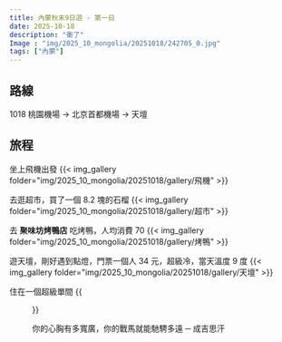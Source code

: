 ```yaml
---
title: 內蒙秋末9日遊 - 第一日
date: 2025-10-18
description: "衝了"
Image : "img/2025_10_mongolia/20251018/242705_0.jpg"
tags: ["內蒙"]
---
```


## 路線
1018 桃園機場 → 北京首都機場 → 天壇

## 旅程
坐上飛機出發
{{< img_gallery  folder="img/2025_10_mongolia/20251018/gallery/飛機" >}}

去逛超市，買了一個 8.2 塊的石榴
{{< img_gallery  folder="img/2025_10_mongolia/20251018/gallery/超市" >}}

去 **聚味坊烤鴨店** 吃烤鴨，人均消費 70
{{< img_gallery  folder="img/2025_10_mongolia/20251018/gallery/烤鴨" >}}

遊天壇，剛好遇到點燈，門票一個人 34 元，超級冷，當天溫度 9 度
{{< img_gallery  folder="img/2025_10_mongolia/20251018/gallery/天壇" >}}

住在一個超級單間
{{<figure src="/img/2025_10_mongolia/20251018/gallery/住宿/137486.jpg" >}}


你的心胸有多寬廣，你的戰馬就能馳騁多遠 ─  成吉思汗